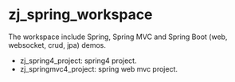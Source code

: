# zj\_spring\_workspace

The workspace include Spring, Spring MVC and Spring Boot (web, websocket, crud, jpa) demos.

- zj\_spring4\_project: spring4 project.
- zj\_springmvc4\_project: spring web mvc project.
